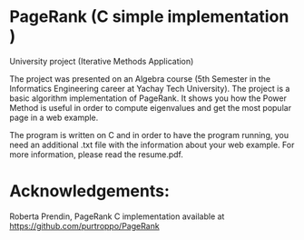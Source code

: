# PageRank (C simple implementation )
University project (Iterative Methods Application)

The project was presented on an Algebra course (5th Semester in the Informatics Engineering career at Yachay Tech University). The project
is a basic algorithm implementation of PageRank. It shows you how the Power Method is useful in order to compute eigenvalues
and get the most popular page in a web example.

The program is written on C and in order to have the program running, you need an additional .txt file with the information about 
your web example. For more information, please read the resume.pdf.

# Acknowledgements:
Roberta Prendin, PageRank C implementation available at https://github.com/purtroppo/PageRank
